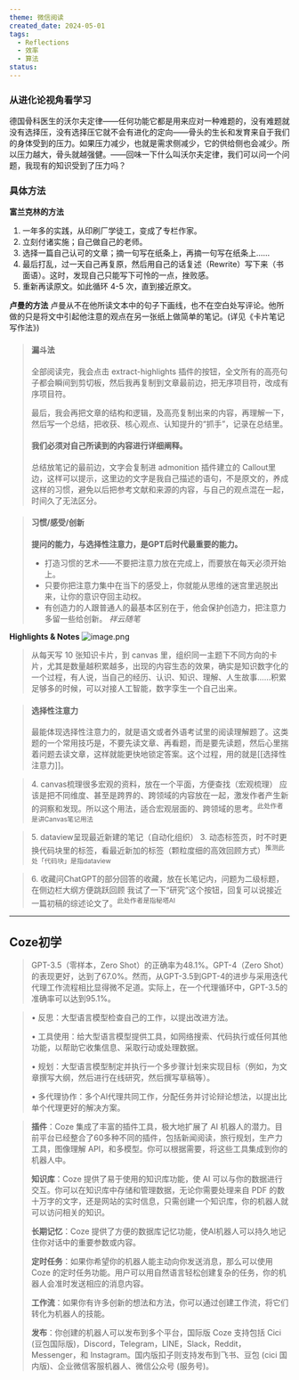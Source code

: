 ```yaml
---
theme: 微信阅读
created_date: 2024-05-01
tags:
  - Reflections
  - 效率
  - 算法
status:
---
```



### 从进化论视角看学习

德国骨科医生的沃尔夫定律——任何功能它都是用来应对一种难题的，没有难题就没有选择压，没有选择压它就不会有进化的定向——骨头的生长和发育来自于我们的身体受到的压力。如果压力减少，也就是需求侧减少，它的供给侧也会减少。所以压力越大，骨头就越强健。——回味一下什么叫沃尔夫定律，我们可以问一个问题，我现有的知识受到了压力吗？

### 具体方法

**富兰克林的方法**
1. 一年多的实践，从印刷厂学徒工，变成了专栏作家。
2. 立刻付诸实施；自己做自己的老师。
3. 选择一篇自己认可的文章；摘一句写在纸条上，再摘一句写在纸条上……
4. 最后打乱，过一天自己再复原，然后用自己的话复述（Rewrite）写下来（书面语）。这时，发现自己只能写下可怜的一点，挫败感。
5. 重新再读原文。如此循环 4-5 次，直到接近原文。

**卢曼的方法**
卢曼从不在他所读文本中的句子下画线，也不在空白处写评论。他所做的只是将文中引起他注意的观点在另一张纸上做简单的笔记。(详见《卡片笔记写作法》)

> #### 漏斗法
>全部阅读完，我会点击 extract-highlights 插件的按钮，全文所有的高亮句子都会瞬间到剪切板，然后我再复制到文章最前边，把无序项目符，改成有序项目符。
>
>最后，我会再把文章的结构和逻辑，及高亮复制出来的内容，再理解一下，然后写一个总结，把收获、核心观点、认知提升的“抓手”，记录在总结里。
>#### 我们必须对自己所读到的内容进行详细阐释。
>总结放笔记的最前边，文字会复制进 admonition 插件建立的 Callout里边，这样可以提示，这里边的文字是我自己描述的语句，不是原文的，养成这样的习惯，避免以后把参考文献和来源的内容，与自己的观点混在一起，时间久了无法区分。
> 

 >#### 习惯/感受/创新
>**提问的能力，与选择性注意力，是GPT后时代最重要的能力。**
>- 打造习惯的艺术——不要把注意力放在完成上，而要放在每天必须开始上。
>- 只要你把注意力集中在当下的感受上，你就能从思维的迷宫里逃脱出来，让你的意识夺回主动权。
>- 有创造力的人跟普通人的最基本区别在于，他会保护创造力，把注意力多留一些给创新。
><cite>祥云随笔</cite>

**Highlights & Notes**
![image.png](https://cdn.jsdelivr.net/gh/duanbiao2000/BlogGallery@main/picture/20240501192045.png)


> 从每天写 10 张知识卡片，到 canvas 里，组织同一主题下不同方向的卡片，尤其是数量越积累越多，出现的内容生态的效果，确实是知识数字化的一个过程，有人说，当自己的经历、认识、知识、理解、人生故事……积累足够多的时候，可以对接人工智能，数字孪生一个自己出来。

> #### 选择性注意力
> 最能体现选择性注意力的，就是语文或者外语考试里的阅读理解题了。这类题的一个常用技巧是，不要先读文章、再看题，而是要先读题，然后心里揣着问题去读文章，这样就能更快地锁定答案。这个过程，用的就是[[选择性注意力]]。


>4. canvas梳理很多宏观的资料，放在一个平面，方便查找（宏观梳理）
> 应该是把不同维度、甚至是跨界的、跨领域的内容放在一起，激发作者产生新的洞察和发现。所以这个用法，适合宏观层面的、跨领域的思考。<sup>此处作者是讲Canvas笔记用法</sup>

>5. dataview呈现最近新建的笔记（自动化组织）
>3. 动态标签页，时不时更换代码块里的标签，看最近新加的标签（颗粒度细的高效回顾方式）<sup>推测此处「代码块」是指dataview</sup>

>6. 收藏问ChatGPT的部分回答的收藏，放在长笔记内，问题为二级标题，在侧边栏大纲方便跳跃回顾
>我试了一下“研究”这个按钮，回复可以说接近一篇初稿的综述论文了。<sup>此处作者是指秘塔AI</sup>



---
## Coze初学

>GPT-3.5（零样本，Zero Shot）的正确率为48.1%。GPT-4（Zero Shot）的表现更好，达到了67.0%。然而，从GPT-3.5到GPT-4的进步与采用迭代代理工作流程相比显得微不足道。实际上，在一个代理循环中，GPT-3.5的准确率可以达到95.1%。

>• 反思：大型语言模型检查自己的工作，以提出改进方法。
>
>• 工具使用：给大型语言模型提供工具，如网络搜索、代码执行或任何其他功能，以帮助它收集信息、采取行动或处理数据。
>
>• 规划：大型语言模型制定并执行一个多步骤计划来实现目标（例如，为文章撰写大纲，然后进行在线研究，然后撰写草稿等）。
>
>• 多代理协作：多个AI代理共同工作，分配任务并讨论辩论想法，以提出比单个代理更好的解决方案。

> **插件**：Coze 集成了丰富的插件工具，极大地扩展了 AI 机器人的潜力。目前平台已经整合了60多种不同的插件，包括新闻阅读，旅行规划，生产力工具，图像理解 API，和多模型。你可以根据需要，将这些工具集成到你的机器人中。
> 
>**知识库**：Coze 提供了易于使用的知识库功能，使 AI 可以与你的数据进行交互。你可以在知识库中存储和管理数据，无论你需要处理来自 PDF 的数十万字的文字，还是网站的实时信息，只需创建一个知识库，你的机器人就可以访问相关的知识。
>
>**长期记忆**：Coze 提供了方便的数据库记忆功能，使AI机器人可以持久地记住你对话中的重要参数或内容。
>
>**定时任务**：如果你希望你的机器人能主动向你发送消息，那么可以使用 Coze 的定时任务功能。用户可以用自然语言轻松创建复杂的任务，你的机器人会准时发送相应的消息内容。
>
>**工作流**：如果你有许多创新的想法和方法，你可以通过创建工作流，将它们转化为机器人的技能。
>
>**发布**：你创建的机器人可以发布到多个平台，国际版 Coze 支持包括 Cici (豆包国际版)，Discord，Telegram，LINE，Slack，Reddit，Messenger，和 Instagram。国内版扣子则支持发布到飞书、豆包 (cici 国内版)、企业微信客服机器人、微信公众号 (服务号)。